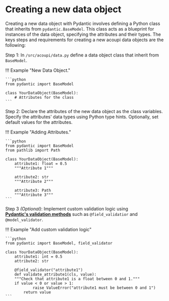 # Creating a new data object

Creating a new data object with Pydantic involves defining a Python class that inherits from `pydantic.BaseModel`.
This class acts as a blueprint for instances of the data object, specifying the attributes and their types.
The keys steps and requirements for creating a new acoupi data objects are the following:

Step 1: In `/src/acoupi/data.py` define a data object class that inherit from `BaseModel`.

!!! Example "New Data Object." 

    ```python
    from pydantic import BaseModel

    class YourDataObject(BaseModel):
        # Attributes for the class
    ```

Step 2: Declare the attributes of the new data object as the class variables.
      Specify the attributes' data types using Python type hints.
      Optionally, set default values for the attributes.

!!! Example "Adding Attributes."

    ```python
    from pydantic import BaseModel
    from pathlib import Path

    class YourDataObject(BaseModel):
        attribute1: float = 0.5
        """Attribute 1"""

        attribute2: str
        """Attribute 2"""

        attribute3: Path
        """Attribute 3"""
    ```

Step 3 *(Optional)*: Implement custom validation logic using [**Pydantic's validation methods**](https://docs.pydantic.dev/dev/concepts/validators/#annotated-validators) such as `@field_validatior` and `@model_validator`.

!!! Example "Add custom validation logic"

    ```python 
    from pydantic import BaseModel, field_validator

    class YourDataObject(BaseModel):
        attribute1: int = 0.5
        attribute2: str

        @field_validator("attribute1")
        def validate_attribute1(cls, value):
        """Check that attribute1 is a float between 0 and 1."""
        if value < 0 or value > 1:
                raise ValueError("attribute1 must be between 0 and 1")
            return value
    ```
